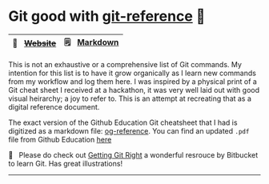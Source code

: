 # Git good with [git-reference](reference.md)  🦾
🔗  &nbsp; ~~[Website](url)~~ | 🗒️  &nbsp; [Markdown](og-reference.md)
---|---

This is not an exhaustive or a comprehensive list of Git commands. My intention for this list is to have it grow organically as I learn new commands from my workflow and log them here. I was inspired by a physical print of a Git cheat sheet I received at a hackathon, it was very well laid out with good visual heirarchy; a joy to refer to. This is an attempt at recreating that as a digital reference document.

The exact version of the Github Education Git cheatsheet that I had is digitized as a markdown file: [og-reference](og-reference.md). You can find an updated `.pdf` file from Github Education [here](https://education.github.com/git-cheat-sheet-education.pdf)

🔎 &nbsp; Please do check out [Getting Git Right](https://www.atlassian.com/git) a wonderful resrouce by Bitbucket to learn Git. Has great illustrations!

---
